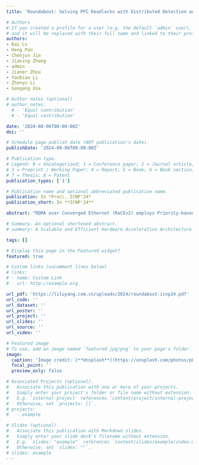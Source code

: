 ```yaml
---
title: 'Roundabout: Solving PFC Deadlocks with Distributed Detection and Buffer Collaboration. (ICNP''24)'

# Authors
# If you created a profile for a user (e.g. the default `admin` user), write the username (folder name) here
# and it will be replaced with their full name and linked to their profile.
authors:
- Kai Lv
- Heng Pan
- Chenjun Jia
- Jiaxing Zhang
- admin
- Jianer Zhou
- Yanbiao Li
- Zhenyu Li
- Gaogang Xie

# Author notes (optional)
# author_notes:
  # - 'Equal contribution'
  # - 'Equal contribution'

date: '2024-08-06T00:00:00Z'
doi: ''

# Schedule page publish date (NOT publication's date).
publishDate: '2024-08-06T00:00:00Z'

# Publication type.
# Legend: 0 = Uncategorized; 1 = Conference paper; 2 = Journal article;
# 3 = Preprint / Working Paper; 4 = Report; 5 = Book; 6 = Book section;
# 7 = Thesis; 8 = Patent
publication_types: ['1']

# Publication name and optional abbreviated publication name.
publication: In *Proc\. ICNP'24*
publication_short: In **ICNP'24**

abstract: "RDMA over Converged Ethernet (RoCEv2) employs Priority-based Flow Control (PFC) for a lossless fabric to maintain high performance. However, PFC can cause deadlocks, which pause traffic and potentially lead to severe exceptions for applications. Existing solutions solve deadlocks at a considerable cost, resulting in degradation of end-to-end network performance. We present Roundabout, a data plane scheme designed to detect and resolve deadlocks with minimal side effects. We first analyze how switches in different states contribute to deadlocks. Based on the analysis, we design an election-based distributed detection scheme that efficiently and robustly identifies deadlocks. By exploiting buffer configuration redundancy, we develop an in-network collaborative packet scheduling scheme that forwards deadlocked packets to their destinations in a lossless manner, facilitating natural deadlock resolution. Additionally, we implement a barrier mechanism to ensure in-order packet delivery to the receiver. Both analysis and experiments demonstrate that Roundabout effectively detects and resolves deadlocks while minimizing side effects to the network, making it an ideal enhancement for PFC switches."

# Summary. An optional shortened abstract.
# summary: A Scalable and Efficient Hardware Acceleration Architecture for Stateful Layer-4 Load Balancing

tags: []

# Display this page in the Featured widget?
featured: true

# Custom links (uncomment lines below)
# links:
# - name: Custom Link
#   url: http://example.org

url_pdf: 'https://liluyang.com.cn/uploads/2024/roundabout-icnp24.pdf'
url_code: ''
url_dataset: ''
url_poster: ''
url_project: ''
url_slides: ''
url_source: ''
url_video: ''

# Featured image
# To use, add an image named `featured.jpg/png` to your page's folder.
image:
  caption: 'Image credit: [**Unsplash**](https://unsplash.com/photos/pLCdAaMFLTE)'
  focal_point: ''
  preview_only: false

# Associated Projects (optional).
#   Associate this publication with one or more of your projects.
#   Simply enter your project's folder or file name without extension.
#   E.g. `internal-project` references `content/project/internal-project/index.md`.
#   Otherwise, set `projects: []`.
# projects:
#   - example

# Slides (optional).
#   Associate this publication with Markdown slides.
#   Simply enter your slide deck's filename without extension.
#   E.g. `slides: "example"` references `content/slides/example/index.md`.
#   Otherwise, set `slides: ""`.
# slides: example
---
```

<!-- 
{{% callout note %}}
Click the _Cite_ button above to demo the feature to enable visitors to import publication metadata into their reference management software.
{{% /callout %}}

{{% callout note %}}
Create your slides in Markdown - click the _Slides_ button to check out the example.
{{% /callout %}}

Supplementary notes can be added here, including [code, math, and images](https://wowchemy.com/docs/writing-markdown-latex/). -->
